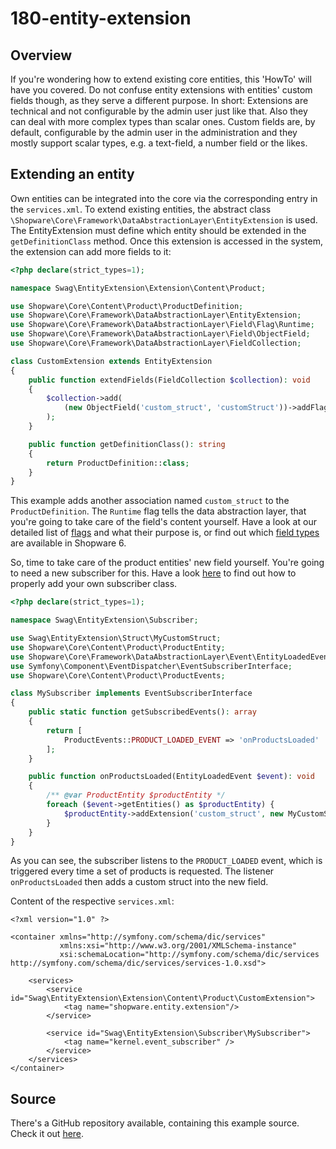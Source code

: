 # 180-entity-extension

## Overview

If you're wondering how to extend existing core entities, this 'HowTo' will have you covered. Do not confuse entity extensions with entities' custom fields though, as they serve a different purpose. In short: Extensions are technical and not configurable by the admin user just like that. Also they can deal with more complex types than scalar ones. Custom fields are, by default, configurable by the admin user in the administration and they mostly support scalar types, e.g. a text-field, a number field or the likes.

## Extending an entity

Own entities can be integrated into the core via the corresponding entry in the `services.xml`. To extend existing entities, the abstract class `\Shopware\Core\Framework\DataAbstractionLayer\EntityExtension` is used. The EntityExtension must define which entity should be extended in the `getDefinitionClass` method. Once this extension is accessed in the system, the extension can add more fields to it:

```php
<?php declare(strict_types=1);

namespace Swag\EntityExtension\Extension\Content\Product;

use Shopware\Core\Content\Product\ProductDefinition;
use Shopware\Core\Framework\DataAbstractionLayer\EntityExtension;
use Shopware\Core\Framework\DataAbstractionLayer\Field\Flag\Runtime;
use Shopware\Core\Framework\DataAbstractionLayer\Field\ObjectField;
use Shopware\Core\Framework\DataAbstractionLayer\FieldCollection;

class CustomExtension extends EntityExtension
{
    public function extendFields(FieldCollection $collection): void
    {
        $collection->add(
            (new ObjectField('custom_struct', 'customStruct'))->addFlags(new Runtime())
        );
    }

    public function getDefinitionClass(): string
    {
        return ProductDefinition::class;
    }
}
```

This example adds another association named `custom_struct` to the `ProductDefinition`. The `Runtime` flag tells the data abstraction layer, that you're going to take care of the field's content yourself. Have a look at our detailed list of [flags](../60-references-internals/10-core/130-dal.md) and what their purpose is, or find out which [field types](../60-references-internals/10-core/130-dal.md) are available in Shopware 6.

So, time to take care of the product entities' new field yourself. You're going to need a new subscriber for this. Have a look [here](040-register-subscriber.md) to find out how to properly add your own subscriber class.

```php
<?php declare(strict_types=1);

namespace Swag\EntityExtension\Subscriber;

use Swag\EntityExtension\Struct\MyCustomStruct;
use Shopware\Core\Content\Product\ProductEntity;
use Shopware\Core\Framework\DataAbstractionLayer\Event\EntityLoadedEvent;
use Symfony\Component\EventDispatcher\EventSubscriberInterface;
use Shopware\Core\Content\Product\ProductEvents;

class MySubscriber implements EventSubscriberInterface
{
    public static function getSubscribedEvents(): array
    {
        return [
            ProductEvents::PRODUCT_LOADED_EVENT => 'onProductsLoaded'
        ];
    }

    public function onProductsLoaded(EntityLoadedEvent $event): void
    {
        /** @var ProductEntity $productEntity */
        foreach ($event->getEntities() as $productEntity) {
            $productEntity->addExtension('custom_struct', new MyCustomStruct());
        }
    }
}
```

As you can see, the subscriber listens to the `PRODUCT_LOADED` event, which is triggered every time a set of products is requested. The listener `onProductsLoaded` then adds a custom struct into the new field.

Content of the respective `services.xml`:

```markup
<?xml version="1.0" ?>

<container xmlns="http://symfony.com/schema/dic/services"
           xmlns:xsi="http://www.w3.org/2001/XMLSchema-instance"
           xsi:schemaLocation="http://symfony.com/schema/dic/services http://symfony.com/schema/dic/services/services-1.0.xsd">

    <services>
        <service id="Swag\EntityExtension\Extension\Content\Product\CustomExtension">
            <tag name="shopware.entity.extension"/>
        </service>

        <service id="Swag\EntityExtension\Subscriber\MySubscriber">
            <tag name="kernel.event_subscriber" />
        </service>
    </services>
</container>
```

## Source

There's a GitHub repository available, containing this example source. Check it out [here](https://github.com/shopware/swag-docs-entity-extension).

